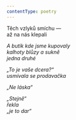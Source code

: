 ```yaml
---
contentType: poetry
---
```


<section>

Těch vzlyků smíchu —  
až na nás klepali

_A butik kde jsme kupovaly  
kalhoty blůzy a sukně  
jedna druhé_

</section>

<section>

_„To je vaše dcera?“  
usmívala se prodavačka_

</section>

<section>

_„Ne láska“_

</section>

<section>

_„Stejně“  
řekla  
„je to dar“_

</section>
